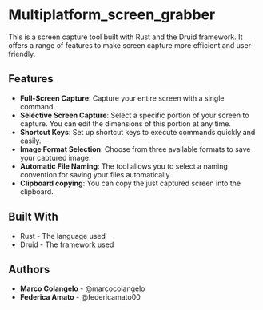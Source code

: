 # Multiplatform_screen_grabber

This is a screen capture tool built with Rust and the Druid framework. It offers a range of features to make screen capture more efficient and user-friendly.

## Features

- **Full-Screen Capture**: Capture your entire screen with a single command.
- **Selective Screen Capture**: Select a specific portion of your screen to capture. You can edit the dimensions of this portion at any time.
- **Shortcut Keys**: Set up shortcut keys to execute commands quickly and easily.
- **Image Format Selection**: Choose from three available formats to save your captured image.
- **Automatic File Naming**: The tool allows you to select a naming convention for saving your files automatically.
- **Clipboard copying**: You can copy the just captured screen into the clipboard.

## Built With

* Rust - The language used
* Druid - The framework used

## Authors

* **Marco Colangelo** - @marcocolangelo
* **Federica Amato**  - @federicamato00

